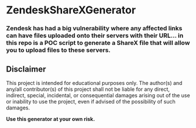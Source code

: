 # ZendeskShareXGenerator
### Zendesk has had a big vulnerability where any affected links can have files uploaded onto their servers with their URL... in this repo is a POC script to generate a ShareX file that will allow you to upload files to these servers.

## Disclaimer

This project is intended for educational purposes only. The author(s) and any/all contributor(s) of this project shall not be liable for any direct, indirect, special, incidental, or consequential damages arising out of the use or inability to use the project, even if advised of the possibility of such damages.

**Use this generator at your own risk.**
